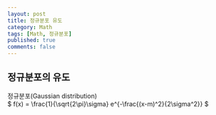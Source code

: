 ```yaml
---
layout: post
title: 정규분포 유도
category: Math
tags: [Math, 정규분포]
published: true
comments: false
---
```


정규분포의 유도
-------------

정규분포(Gaussian distribution)  
$ f(x) = \frac{1}{\sqrt{2\pi}\sigma} e^{-\frac{(x-m)^2}{2\sigma^2}} $

